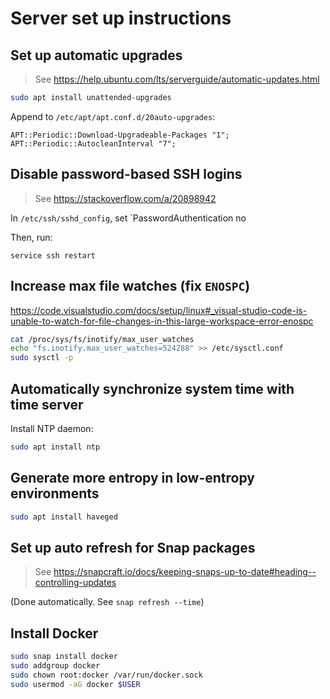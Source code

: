 # Server set up instructions

## Set up automatic upgrades

> See https://help.ubuntu.com/lts/serverguide/automatic-updates.html

```bash
sudo apt install unattended-upgrades
```

Append to `/etc/apt/apt.conf.d/20auto-upgrades`:

```
APT::Periodic::Download-Upgradeable-Packages "1";
APT::Periodic::AutocleanInterval "7";
```

## Disable password-based SSH logins

> See <https://stackoverflow.com/a/20898942>

In `/etc/ssh/sshd_config`, set `PasswordAuthentication no

Then, run:

```
service ssh restart
```

## Increase max file watches (fix `ENOSPC`)

https://code.visualstudio.com/docs/setup/linux#_visual-studio-code-is-unable-to-watch-for-file-changes-in-this-large-workspace-error-enospc

```bash
cat /proc/sys/fs/inotify/max_user_watches
echo "fs.inotify.max_user_watches=524288" >> /etc/sysctl.conf
sudo sysctl -p
```

## Automatically synchronize system time with time server

Install NTP daemon:

```bash
sudo apt install ntp
```

## Generate more entropy in low-entropy environments

```bash
sudo apt install haveged
```

## Set up auto refresh for Snap packages

> See https://snapcraft.io/docs/keeping-snaps-up-to-date#heading--controlling-updates

(Done automatically. See `snap refresh --time`)

## Install Docker

```bash
sudo snap install docker
sudo addgroup docker
sudo chown root:docker /var/run/docker.sock
sudo usermod -aG docker $USER
```
